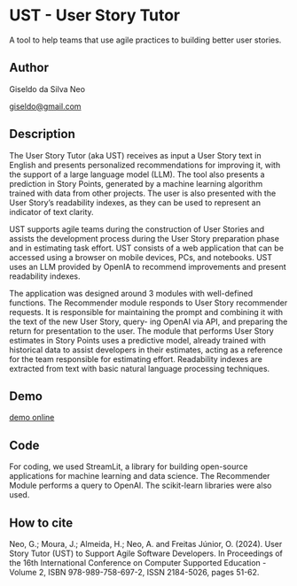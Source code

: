 # UST - User Story Tutor

A tool to help teams that use agile practices to building better user stories.

## Author
Giseldo da Silva Neo 

giseldo@gmail.com

## Description

The User Story Tutor (aka UST) receives as input a User Story text in English and presents personalized recommendations for improving it, with the support of a large language model (LLM). The tool also presents a prediction in Story Points, generated by a machine learning algorithm trained with data from other projects. The user is also presented with the User Story’s readability indexes, as they can be used to represent an indicator of text clarity.

UST supports agile teams during the construction of User Stories and assists the development process during the User Story preparation phase and in estimating task effort. UST consists of a web application that can be accessed using a browser on mobile devices, PCs, and notebooks. UST uses an LLM provided by OpenIA to recommend improvements and present readability indexes. 

The application was designed around 3 modules with well-defined functions. The Recommender module responds to User Story recommender requests. It is responsible for maintaining the prompt and combining it with the text of the new User Story, query-
ing OpenAI via API, and preparing the return for presentation to the user. The module that performs User Story estimates in Story Points uses a predictive model, already trained with historical data to assist developers in their estimates, acting as a reference for
the team responsible for estimating effort. Readability indexes are extracted from text with basic natural language processing techniques. 

## Demo

[demo online](https://userstoryteach.streamlit.app/)

## Code

For coding, we used StreamLit, a library for building open-source applications for machine learning and data science. The Recommender Module performs a query to OpenAI. The scikit-learn libraries were also used.

## How to cite

Neo, G.; Moura, J.; Almeida, H.; Neo, A. and Freitas Júnior, O. (2024). User Story Tutor (UST) to Support Agile Software Developers.  In Proceedings of the 16th International Conference on Computer Supported Education - Volume 2, ISBN 978-989-758-697-2, ISSN 2184-5026, pages 51-62. 

